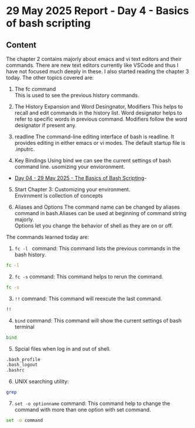 # 29 May 2025 Report - Day 4 - Basics of bash scripting

## Content

The chapter 2 contains majorly about emacs and vi text editors and their commands. There are new text editors currently like VSCode and thus I have not focused much deeply in these. I also started reading the chapter 3 today. The other topics covered are:

1. The fc command   
This is used to see the previous history commands.

2. The History Expansion and Word Desingnator, Modifiers
This helps to recall and edit commands in the history list. Word designator helps to refer to specific words in previous command. Modifiers follow the word designator if present any.

3. readline 
The command-line editing interface of bash is readline. It provides editing in either emacs or vi modes. The default startup file is .inputrc.

4. Key Bindings
Using bind we can see the current settings of bash command line. usomizing your envioronment.
- [Day 04 - 29 May 2025 - The Basics of Bash Scripting](/week-1/29_may_ch2_3.md)-
5.  Start Chapter 3: Customizing your environment.  
Envirnment is collection of concepts 

6. Aliases and Options
The command name can be changed by aliases command in bash.Aliases can be used at beginning of command string majorly.  
Options let you change the behavior of shell as they are on or off.

The commands learned today are:

1. `fc -l ` command:  This command lists the previous commands in the bash history.
```bash
fc -l 
```

2. `fc -s` command: This command helps to rerun the command.
```bash
fc -s
```

3. `!!` command: This command will reexcute the last command.
```bash
!!
```

4. `bind` command: This command will show the current settings of bash terminal
```bash
bind
```

5. Spcial files when log in and out of shell.
```bash
.bash_profile
.bash_logout
.bashrc
```

6. UNIX searching utility: 
```bash
grep
```

7. `set -o optionname` command: This command help to change the command with more than one option with set command.
```bash
set -o command
```



